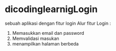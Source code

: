 # dicodinglearnigLogin
sebuah aplikasi dengan fitur login
Alur fitur Login :
1. Memasukkan email dan password
2. Memvalidasi masukan
3. menampilkan halaman berbeda

